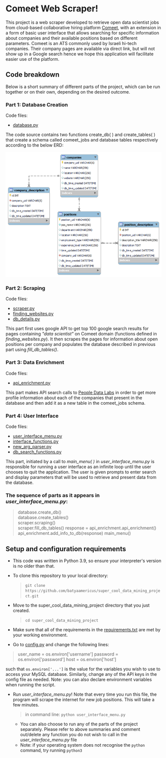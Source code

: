 # Comeet Web Scraper!

This project is a web scraper developed to retrieve open data scientist jobs from cloud-based collaborative hiring platform [Comeet](https://www.comeet.com/), with an extension in a form of basic user interface that allows searching for specific information about companies and their available positions based on different parameters. Comeet is an ATS commonly used by Israeli hi-tech companies. Their company pages are available via direct link, but will not show up in a Google search hence we hope this application will facilitate easier use of the platform.


## Code breakdown

Below is a short summary of different parts of the project, which can be run together or on their own, depending on the desired outcome.

### Part 1: Database Creation
Code files:

 - [database.py](https://github.com/batyaamericus/super_cool_data_mining_project/blob/main/database.py)

The code source contains two functions create_db( )  and create_tables( ) that create a schema called comeet_jobs and database tables respectively according to the below ERD:

![](https://github.com/batyaamericus/super_cool_data_mining_project/blob/main/database_diagram.png)


### Part 2: Scraping

Code files:

 - [scraper.py](https://github.com/batyaamericus/super_cool_data_mining_project/blob/main/scraper.py)
 - [finding_websites.py](https://github.com/batyaamericus/super_cool_data_mining_project/blob/main/finding_websites.py)
 - [db_details.py](https://github.com/batyaamericus/super_cool_data_mining_project/blob/main/db_details.py)
 
This part first uses google API to get top 100 google search results for pages containing *"data scientist"* on Comeet domain (functions defined in *finding_websites.py*).  It then scrapes the pages for information about open positions per company and populates the database described in previous part using *fill_db_tables()*.

### Part 3: Data Enrichment
Code files:

 - [api_enrichment.py](https://github.com/batyaamericus/super_cool_data_mining_project/blob/main/api_enrichment.py)

This part makes API search calls to [People Data Labs](https://www.peopledatalabs.com/) in order to get more profile information about each of the companies that present in the database and then add it as a new table in the comeet_jobs schema.

### Part 4: User Interface
Code files:

 - [user_interface_menu.py](https://github.com/batyaamericus/super_cool_data_mining_project/blob/main/user_interface_menu.py)
 - [interface_functions.py](https://github.com/batyaamericus/super_cool_data_mining_project/blob/main/interface_functions.py)
 - [new_arg_parser.py](https://github.com/batyaamericus/super_cool_data_mining_project/blob/main/new_arg_parser.py )
 - [db_search_functions.py](https://github.com/batyaamericus/super_cool_data_mining_project/blob/main/db_search_functions.py)

This part, initiated by a call to *main_menu( )* in *user_interface_menu.py* is responsible for running a user interface as an infinite loop until the user chooses to quit the application. The user is given prompts to enter search and display parameters that will be used to retrieve and present data from the database.

### The sequence of parts as it appears in *user_interface_menu.py*:
> database.create_db()  
database.create_tables()  
scraper.scraping()  
scraper.fill_db_tables()
response = api_enrichment.api_enrichment()
api_enrichment.add_info_to_db(response)
main_menu()
## Setup and configuration requirements

 -  This code was written in Python 3.9, so ensure your interpreter's version is no older than that.
 -  To clone this repository to your local directory:
    
    > `git clone https://github.com/batyaamericus/super_cool_data_mining_project.git`
    
 -  Move to the super_cool_data_mining_project directory that you just created.
    
    > `cd super_cool_data_mining_project`
    
 -  Make sure that all of the requirements in the [requirements.txt](https://github.com/batyaamericus/super_cool_data_mining_project/blob/main/requirements.txt) are met by your working environment.
 - Go to [config.py](https://github.com/batyaamericus/super_cool_data_mining_project/blob/main/config.py) and change the following lines:
 >user_name = os.environ['username']
 >password = os.environ['password']
 >host = os.environ['host']
 
 such that `os.environ['...']` is the value for the variables you wish to use to access your MySQL database. Similarly, change any of the API keys in the config file as needed.
 Note: you can also declare environment variables when running the script.
 


 -  Run *user_interface_menu.py*! Note that every time you run this file, the program will scrape the internet for new job positions. This will take a few minutes.
    
    > in command line:  `python user_interface_menu.py`
    
	 - You can also choose to run any of the parts of the project separately. Please refer to above summaries and comment out/delete any function you do not wish to call in the *user_interface_menu.py* file
	 - Note: if your operating system does not recognise the  `python`  command, try running  `python3`
